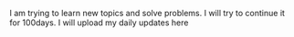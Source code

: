 I am trying to learn new topics and solve problems. I will try to continue it for 100days. I will upload my daily updates here
